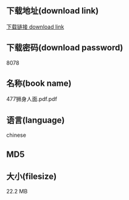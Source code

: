 ## 下载地址(download link)
[下载链接 download link](https://tutu365.netlify.app/?s=477%E7%8B%AE%E8%BA%AB%E4%BA%BA%E9%9D%A2.pdf)

## 下载密码(download password)
8078

## 名称(book name)
477狮身人面.pdf.pdf

## 语言(language)
chinese

## MD5


## 大小(filesize)
22.2 MB
